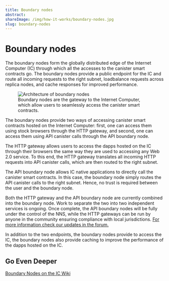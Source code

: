 ```yaml
---
title: Boundary nodes
abstract:
shareImage: /img/how-it-works/boundary-nodes.jpg
slug: boundary-nodes
---
```


# Boundary nodes

The boundary nodes form the globally distributed edge of the Internet Computer (IC) through which all the accesses to the canister smart contracts go. The boundary nodes provide a public endpoint for the IC and route all incoming requests to the right subnet, loadbalance requests across replica nodes, and cache responses for improved performance.

<figure>
<img src="/img/how-it-works/boundary-nodes.webp" alt="Architecture of boundary nodes" title="Architecture of boundary nodes" align="center" />
<figcaption align="left">
Boundary nodes are the gateway to the Internet Computer, which allow users to seamlessly access the canister smart contracts.
</figcaption>
</figure>

The boundary nodes provide two ways of accessing canister smart contracts hosted on the Internet Computer: first, one can access them using stock browsers through the HTTP gateway, and second, one can access them using API canister calls through the API boundary node.

The HTTP gateway allows users to access the dapps hosted on the IC through their browsers the same way they are used to accessing any Web 2.0 service. To this end, the HTTP gateway translates all incoming HTTP requests into API canister calls, which are then routed to the right subnet.

The API boundary node allows IC native applications to directly call the canister smart contracts. In this case, the boundary node simply routes the API canister calls to the right subnet. Hence, no trust is required between the user and the boundary node.

Both the HTTP gateway and the API boundary node are currently combined into the boundary node. Work to separate the two into two independent services is ongoing. Once complete, the API boundary nodes will be fully under the control of the NNS, while the HTTP gateways can be run by anyone in the community ensuring compliance with local jurisdictions. [For more information check our updates in the forum.](https://forum.dfinity.org/t/boundary-node-roadmap/15562)

In addition to the two endpoints, the boundary nodes provide to access the IC, the boundary nodes also provide caching to improve the performance of the dapps hosted on the IC.

## Go Even Deeper

[Boundary Nodes on the IC Wiki](https://wiki.internetcomputer.org/wiki/Boundary_Nodes)
